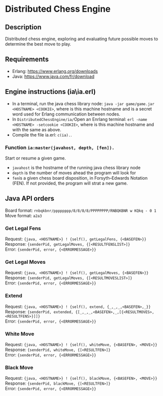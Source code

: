 # Distributed Chess Engine
## Description
Distributed chess engine, exploring and evaluating future possible moves to determine the best move to play.
## Requirements
* Erlang: https://www.erlang.org/downloads
* Java: https://www.java.com/fr/download
## Engine instructions (ia\ia.erl)
* In a terminal, run the java chess library node: `java -jar game/game.jar <HOSTNAME> <COOKIE>`, where <HOSTNAME> is this machine hostname and <COOKIE> is a secret word used for Erlang communication between nodes.
* In `DistributedChessEngine/ia/`Open an Enrlang terminal: `erl -name <HOSTNAME> -setcookie <COOKIE>`, where <HOSTNAME> is this machine hostname and with the same <COOKIE> as above.
* Compile the file ia.erl: `c(ia).`.
### Function `ia:master(javahost, depth, [fen]).`
Start or resume a given game.
* `javahost` is the hostname of the running java chess library node
* `depth` is the number of moves ahead the program will look for
* `fen`is a given chess board disposition, in Forsyth–Edwards Notation (FEN). If not provided, the program will strat a new game.
## Java API orders
Board format: `rnbqkbnr/pppppppp/8/8/8/8/PPPPPPPP/RNBQKBNR w KQkq - 0 1`  
Move format: `a2a3`
### Get Legal Fens
Request: `{java, <HOSTNAME>} ! {self(), getLegalFens, {<BASEFEN>}}`  
Response: `{senderPid, getLegalMoves, {[<RESULTFENSLIST>]}`  
Error: `{senderPid, error, {<ERRORMESSAGE>}}`
### Get Legal Moves
Request: `{java, <HOSTNAME>} ! {self(), getLegalMoves, {<BASEFEN>}}`  
Response: `{senderPid, getLegalMoves, {[<RESULTMOVESLIST>]}`  
Error: `{senderPid, error, {<ERRORMESSAGE>}}`
### Extend
Request: `{java, <HOSTNAME>} ! {self(), extend, {_,_,_,<BASEFEN>,_}}`  
Response: `{senderPid, extended, {[_,_,_,<BASEFEN>,_,[{<RESULTMOVES>,<RESULTFENS>}]]}`  
Error: `{senderPid, error, {<ERRORMESSAGE>}}`
### White Move
Request: `{java, <HOSTNAME>} ! {self(), whiteMove, {<BASEFEN>, <MOVE>}}`  
Response: `{senderPid, whiteMove, {[<RESULTFEN>]}`  
Error: `{senderPid, error, {<ERRORMESSAGE>}}`
### Black Move
Request: `{java, <HOSTNAME>} ! {self(), blackMove, {<BASEFEN>, <MOVE>}}`  
Response: `{senderPid, blackMove, {[<RESULTFEN>]}`  
Error: `{senderPid, error, {<ERRORMESSAGE>}}`
